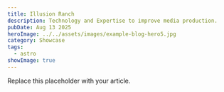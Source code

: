 ```yaml
---
title: Illusion Ranch
description: Technology and Expertise to improve media production.
pubDate: Aug 13 2025
heroImage: ../../assets/images/example-blog-hero5.jpg
category: Showcase
tags:
  - astro
showImage: true
---
```


Replace this placeholder with your article.


